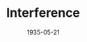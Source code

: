 ---
title: Interference
date: 1935-05-21
closing_date:
layout: productions
featured_image:
image_caption:
image_credit:
playbill:
Theatre: Theatre Jacksonville
cast:
- Mrs. Barme: Beth Blair
- Fred: Bob Stoy
- Al. Lavery: Clyde Harris
- Joseph Craghurst: Drummond Paul
- Philip Voaze: E.S. Beauchamp-Nobbs
- Childers: Eugene LeaMond
- Inspector Haines: George W. Simmons, Jr.
- Sir John Marlay, M.D.: Lawrence Case
- Deborah Kane: Lydia Fabian
- Barbara: Mildred Denton
- Mrs. Florence Rooke: Mrs. Genevieve Kenly
- Douglas Helder: Neal Tyler, Jr.
- Faith Marlay: Pauline Entenza
- Dr. Puttock: William Frances Courtney
crew:
- Director:
  - Ralph W. Cooper, Jr.
---